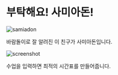 # 부탁해요! 사미아돈!

![samiadon](https://i.imgur.com/Zhj03Lp.jpg)

바람돌이로 잘 알려진 이 친구가 사미아돈입니다.

![screenshot](https://i.imgur.com/Qq41M8u.png)

수업을 입력하면 최적의 시간표를 만들어줍니다.
